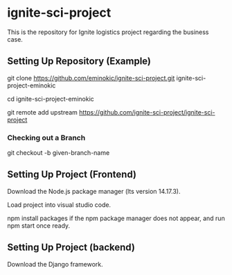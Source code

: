 # ignite-sci-project
This is the repository for Ignite logistics project regarding the business case. 

## Setting Up Repository (Example)
git clone https://github.com/eminokic/ignite-sci-project.git ignite-sci-project-eminokic 

cd ignite-sci-project-eminokic

git remote add upstream https://github.com/ignite-sci-project/ignite-sci-project

### Checking out a Branch

git checkout -b given-branch-name                                        

## Setting Up Project (Frontend)

Download the Node.js package manager (lts version 14.17.3).

Load project into visual studio code.

npm install packages if the npm package manager does not appear, and run npm start once ready.

## Setting Up Project (backend)

Download the Django framework.